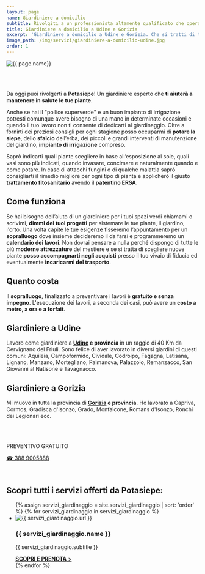 ```yaml
---
layout: page
name: Giardiniere a domicilio
subtitle: Rivolgiti a un professionista altamente qualificato che opera in totale sicurezza.
title: Giardiniere a domicilio a Udine e Gorizia
excerpt: 'Giardiniere a domicilio a Udine e Gorizia. Che si tratti di terrazzo, balcone o giardino Potasiepe ti aiuta a progettare e mantenere il tuo spazio verde.'
image_path: /img/servizi/giardiniere-a-domicilio-udine.jpg
order: 1
---
```

<img src="{{ page.image_path }}" alt="{{ page.name}}" title="{{ page.name }}"/>

<br/><br/>


Da oggi puoi rivolgerti a **Potasiepe**! Un giardiniere esperto che **ti aiuterà a mantenere in salute le tue piante**.

Anche se hai il "pollice superverde" e un buon impianto di irrigazione potresti comunque avere bisogno di una mano
in determinate occasioni e quando il tuo lavoro non ti consente di dedicarti al giardinaggio.
Oltre a fornirti dei preziosi consigli per ogni stagione posso occuparmi di **potare la siepe**, dello **sfalcio** dell’erba, dei piccoli e grandi interventi di manutenzione del giardino, **impianto di irrigazione** compreso.

Saprò indicarti quali piante scegliere in base all’esposizione al sole, quali vasi sono più indicati, quando invasare, concimare e naturalmente quando e come potare. In caso di attacchi fungini o di qualche malattia saprò consigliarti il rimedio migliore per ogni tipo di pianta e applicherò il giusto **trattamento fitosanitario** avendo
il **patentino ERSA**.

## Come funziona

Se hai bisogno dell’aiuto di un giardiniere per i tuoi spazi verdi chiamami o scrivimi, **dimmi dei tuoi progetti** per sistemare le tue piante, il giardino, l'orto. Una volta capite le tue esigenze fisseremo l’appuntamento per un **sopralluogo** dove insieme decideremo il da farsi e programmeremo un **calendario dei lavori**.
Non dovrai pensare a nulla perché dispongo di tutte le più **moderne attrezzature** del mestiere e se si tratta di scegliere nuove piante **posso accompagnarti negli acquisti** presso il tuo vivaio di fiducia ed eventualmente **incaricarmi del trasporto**.

## Quanto costa

Il **sopralluogo**, finalizzato a preventivare i lavori è **gratuito e senza impegno**.
L'esecuzione dei lavori, a seconda dei casi, può avere un **costo a metro, a ora e a forfait**.

## Giardiniere a Udine

Lavoro come giardiniere a **<a href="/giardinaggio-udine-giardiniere/" title="giardiniere a Udine per taglio siepe e lavori di giardinaggio, massima serietà e costo onesto">Udine</a> e provincia** in un raggio di 40 Km da Cervignano del Friuli. Sono felice di aver lavorato in diversi giardini di questi comuni: Aquileia, Campoformido, Cividale, Codroipo, Fagagna, Latisana, Lignano, Manzano, Mortegliano, Palmanova, Palazzolo, Remanzacco, San Giovanni al Natisone e Tavagnacco.


## Giardiniere a Gorizia

Mi muovo in tutta la provincia di **<a href="/giardinaggio-gorizia-giardiniere/" title="giardiniere a Gorizia per potatura siepe e alberi e lavori di giardinaggio, massima serietà e costo onesto">Gorizia</a> e provincia**. Ho lavorato a Capriva, Cormos, Gradisca d'Isonzo, Grado, Monfalcone, Romans d'Isonzo, Ronchi dei Legionari ecc.

<br/><br/>

<div class="text-center">
  <p class="h3">PREVENTIVO GRATUITO</p>
  <a title="numero di telefono di Potasiepe Giardiniere +393889005888" href="tel:+393889005888" class="button">&#9742; 388 9005888</a>
</div>
<br/><br/>

## Scopri tutti i servizi offerti da Potasiepe:

<div class="list-collection">
<ul>
  {% assign servizi_giardinaggio = site.servizi_giardinaggio | sort: 'order' %}
  {% for servizi_giardinaggio in servizi_giardinaggio %}
		<li>
      <img src="{% include relative-src.html src=servizi_giardinaggio.image_path %}" alt="{{ servizi_giardinaggio.url }}">
			<h3>{{ servizi_giardinaggio.name }}</h3>
      <p>{{ servizi_giardinaggio.subtitle }}</p>
			<a href="{{ site.baseurl }}{{ servizi_giardinaggio.url }}" title="{{ servizi_giardinaggio.url }}"><strong>SCOPRI E PRENOTA</strong> &gt;</a>
		</li>
	{% endfor %}
</ul>
</div>
